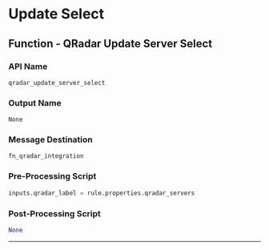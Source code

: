 <!--
    DO NOT MANUALLY EDIT THIS FILE
    THIS FILE IS AUTOMATICALLY GENERATED WITH resilient-sdk codegen
-->

# Update Select

## Function - QRadar Update Server Select

### API Name
`qradar_update_server_select`

### Output Name
`None`

### Message Destination
`fn_qradar_integration`

### Pre-Processing Script
```python
inputs.qradar_label = rule.properties.qradar_servers
```

### Post-Processing Script
```python
None
```

---

